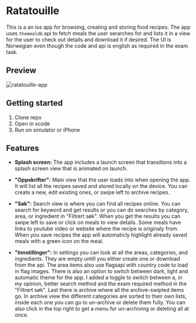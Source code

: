 # Ratatouille
This is a an ios app for browsing, creating and storing food recipes. The app uses `themealdb` api to fetch meals the user serarches for and lists it in a view for the user to check out details and download it if desired. The UI is Norwegian even though the code and api is english as required in the exam task.

## Preview
![ratatouille-app](https://github.com/AugustElvevold/2023.11.13-school-ios-exam-ratatouille/assets/89490288/173c2bff-562d-4b7c-87ed-d64fee5d3c78)

## Getting started
1. Clone repo
2. Open in xcode
3. Run on simulator or iPhone

## Features

* **Splash screen:**
  The app includes a launch screen that transitions into a splash screen view that is animated on launch.

* **"Oppskrifter":**
  Main view that the user loads into when opening the app. It will list all the recipes saved and stored locally on the device. You can create a new, edit existing ones, or swipe left to archive recipes.

* **"Søk":**
  Search view is where you can find all recipes online. You can search for keyword and get results or you can do searches by category, area, or ingredient in "Filtrert søk". When you get the results you can swipe left to save or click on meals to view details. Some meals have links to youtube video or website where the recipe is originaly from. When you save recipes the app will automaticly highlight already saved meals with a green icon on the meal.

* **"Innstillinger":**
  In settings you can look at all the areas, categories, and ingredients. They are empty untill you either create one or download from the api. The area items also use flagsapi with country code to load in flag images.
  There is also an option to switch between dark, light and automatic theme for the app.
  I added a toggle to switch between a, in my opinion, better search method and the exam required method in the "Filtrert søk".
  Last there is archive where all the archive-swipted items go. In archive view the different categories are sorted to their own lists, inside each one you can go to un-archive or delete them fully. You can also click in the top right to get a menu for un-archiving or deleting all at once.

